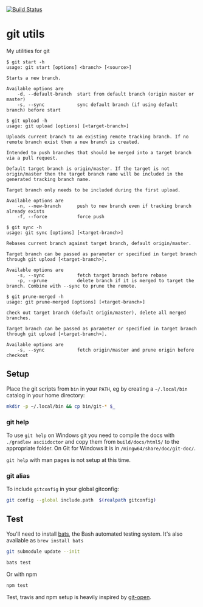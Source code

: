 [![Build Status](https://travis-ci.org/lovef/git-utils.svg?branch=master)](https://travis-ci.org/lovef/git-utils)

# git utils

My utilities for git

```
$ git start -h
usage: git start [options] <branch> [<source>]

Starts a new branch.

Available options are
    -d, --default-branch  start from default branch (origin master or master)
    -s, --sync            sync default branch (if using default branch) before start
```

```
$ git upload -h
usage: git upload [options] [<target-branch>]

Uploads current branch to an existing remote tracking branch. If no remote branch exist then a new branch is created.

Intended to push branches that should be merged into a target branch via a pull request.

Default target branch is origin/master. If the target is not origin/master then the target branch name will be included in the generated tracking branch name.

Target branch only needs to be included during the first upload.

Available options are
    -n, --new-branch      push to new branch even if tracking branch already exists
    -f, --force           force push
```

```
$ git sync -h
usage: git sync [options] [<target-branch>]

Rebases current branch against target branch, default origin/master.

Target branch can be passed as parameter or specified in target branch through git upload [<target-branch>].

Available options are
    -s, --sync            fetch target branch before rebase
    -p, --prune           delete branch if it is merged to target the branch. Combine with --sync to prune the remote.
```

```
$ git prune-merged -h
usage: git prune-merged [options] [<target-branch>]

check out target branch (default origin/master), delete all merged branches.

Target branch can be passed as parameter or specified in target branch through git upload [<target-branch>].

Available options are
    -s, --sync            fetch origin/master and prune origin before checkout
```

## Setup

Place the git scripts from `bin` in your `PATH`, eg by creating a `~/.local/bin` catalog in your home directory:

```sh
mkdir -p ~/.local/bin && cp bin/git-* $_
```

### git help

To use `git help` on Windows git you need to compile the docs with `./gradlew asciidoctor` and copy them from
`build/docs/html5/` to the appropriate folder. On Git for Windows it is in
`/mingw64/share/doc/git-doc/`.

`git help` with man pages is not setup at this time.

### git alias

To include `gitconfig` in your global gitconfig:

```bash
git config --global include.path  $(realpath gitconfig)
```

## Test

You'll need to install [bats](https://github.com/sstephenson/bats#installing-bats-from-source), the Bash automated testing system. It's also available as `brew install bats`

```sh
git submodule update --init

bats test
```

Or with npm

```sh
npm test
```

Test, travis and npm setup is heavily inspired by [git-open](https://github.com/paulirish/git-open).
